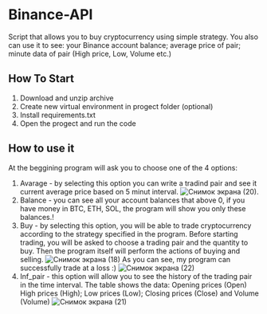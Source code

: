 # Binance-API
Script that allows you to buy cryptocurrency using simple strategy. You also can use it to see: your Binance account balance; average price of pair; minute data of pair (High price, Low, Volume etc.) 
## How To Start
1. Download and unzip archive
2. Create new virtual environment in progect folder (optional)
3. Install requirements.txt
4. Open the progect and run the code
## How to use it
At the beggining program will ask you to choose one of the 4 options:

1. Avarage - by selecting this option you can write a tradind pair and see it current average price based on 5 minut interval. ![Снимок экрана (20)](https://user-images.githubusercontent.com/47400349/163309097-7d2abbf2-6b03-47c1-9e7a-85f5c2b7c120.png).
2. Balance - you can see all your account balances that above 0, if you have money in BTC, ETH, SOL, the program will show you only these balances.!
3. Buy - by selecting this option, you will be able to trade cryptocurrency according to the strategy specified in the program. Before starting trading, you will be asked to choose a trading pair and the quantity to buy. Then the program itself will perform the actions of buying and selling. ![Снимок экрана (18)](https://user-images.githubusercontent.com/47400349/163308788-0174dc81-e7ce-4818-93f0-5715caeac4ac.png)
As you can see, my program can successfully trade at a loss :)
![Снимок экрана (22)](https://user-images.githubusercontent.com/47400349/163308683-4f6038e6-9dc2-4c9a-9248-a9e7339fc9b8.png)
4. Inf_pair - this option will allow you to see the history of the trading pair in the time interval. The table shows the data: Opening prices (Open) High prices (High); Low prices (Low); Closing prices (Close) and Volume (Volume) ![Снимок экрана (21)](https://user-images.githubusercontent.com/47400349/163308995-9ea195d7-8be3-4e5c-ba33-59a006c7c3a8.png)
